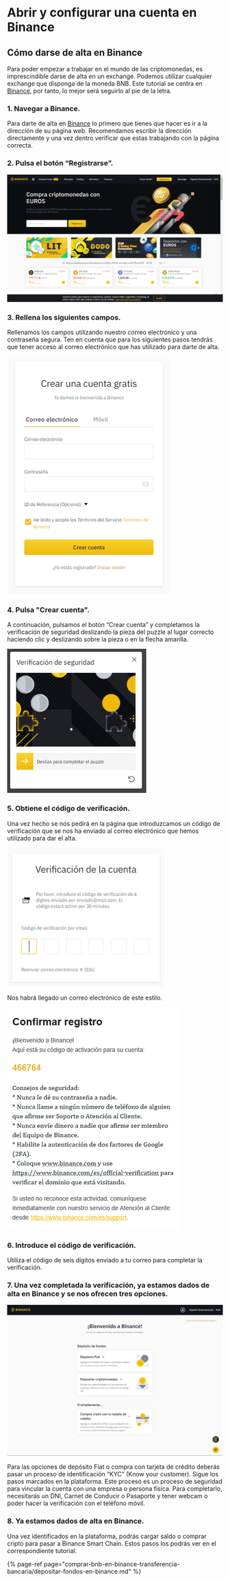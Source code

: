 # Abrir y configurar una cuenta en Binance

## Cómo darse de alta en Binance

Para poder empezar a trabajar en el mundo de las criptomonedas, es imprescindible darse de alta en un exchange. Podemos utilizar cualquier exchange que disponga de la moneda BNB. Este tutorial se centra en[ Binance](https://www.binance.com/es), por tanto, lo mejor será seguirlo al pie de la letra.



### 1. Navegar a Binance.

Para darte de alta en [Binance](https://www.binance.com/es) lo primero que tienes que hacer es ir a la dirección de su página web. Recomendamos escribir la dirección directamente y una vez dentro verificar que estas trabajando con la página correcta.

### 2. Pulsa el botón “Registrarse”.

![](../../../../.gitbook/assets/binance_1.png)

### 3. Rellena los siguientes campos.

Rellenamos los campos utilizando nuestro correo electrónico y una contraseña segura. Ten en cuenta que para los siguientes pasos tendrás que tener acceso al correo electrónico que has utilizado para darte de alta.

![](../../../../.gitbook/assets/binance_2%20%282%29%20%282%29%20%282%29%20%282%29%20%282%29%20%282%29%20%282%29%20%282%29%20%282%29%20%282%29%20%282%29%20%282%29%20%282%29.png)

### 4. Pulsa "Crear cuenta".

A continuación, pulsamos el botón “Crear cuenta” y completamos la verificación de seguridad deslizando la pieza del puzzle al lugar correcto haciendo clic y deslizando sobre la pieza o en la flecha amarilla.

![](../../../../.gitbook/assets/binance_4%20%282%29%20%282%29%20%282%29%20%282%29%20%282%29%20%282%29%20%282%29%20%282%29%20%282%29%20%282%29%20%282%29%20%282%29%20%281%29.png)

### 5. Obtiene el código de verificación.

Una vez hecho se nos pedirá en la página que introduzcamos un código de verificación que se nos ha enviado al correo electrónico que hemos utilizado para dar el alta.

![](../../../../.gitbook/assets/binance_5%20%281%29%20%281%29%20%281%29%20%281%29.png)

Nos habrá llegado un correo electrónico de este estilo.



![](../../../../.gitbook/assets/binance_6%20%281%29%20%281%29%20%281%29.png)

### 6. Introduce el código de verificación.

Utiliza el código de seis dígitos enviado a tu correo para completar la verificación.

### 7. Una vez completada la verificación, ya estamos dados de alta en Binance y se nos ofrecen tres opciones.

![](../../../../.gitbook/assets/binance_7.png)

Para las opciones de depósito Fiat o compra con tarjeta de crédito deberás pasar un proceso de identificación “KYC” \(Know your customer\). Sigue los pasos marcados en la plataforma. Este proceso es un proceso de seguridad para vincular la cuenta con una empresa o persona física. Para completarlo, necesitarás un DNI, Carnet de Conducir o Pasaporte y tener webcam o poder hacer la verificación con el teléfono móvil.

### 8. Ya estamos dados de alta en Binance.

Una vez identificados en la plataforma, podrás cargar saldo o comprar cripto para pasar a Binance Smart Chain. Estos pasos los podrás ver en el correspondiente tutorial.

{% page-ref page="comprar-bnb-en-binance-transferencia-bancaria/depositar-fondos-en-binance.md" %}





